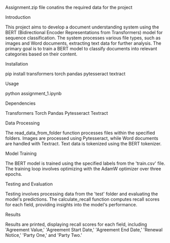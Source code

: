 
Assignment.zip file conatins the required data for the project

Introduction

This project aims to develop a document understanding system using the BERT (Bidirectional Encoder Representations from Transformers) model for sequence classification. The system processes various file types, such as images and Word documents, extracting text data for further analysis. The primary goal is to train a BERT model to classify documents into relevant categories based on their content.


Installation

pip install transformers torch pandas pytesseract textract

Usage

python assignment_1.ipynb


Dependencies

Transformers
Torch
Pandas
Pytesseract
Textract


Data Processing

The read_data_from_folder function processes files within the specified folders. Images are processed using Pytesseract, while Word documents are handled with Textract. Text data is tokenized using the BERT tokenizer.

Model Training

The BERT model is trained using the specified labels from the 'train.csv' file. The training loop involves optimizing with the AdamW optimizer over three epochs.

Testing and Evaluation

Testing involves processing data from the 'test' folder and evaluating the model's predictions. The calculate_recall function computes recall scores for each field, providing insights into the model's performance.


Results

Results are printed, displaying recall scores for each field, including 'Agreement Value,' 'Agreement Start Date,' 'Agreement End Date,' 'Renewal Notice,' 'Party One,' and 'Party Two.'

